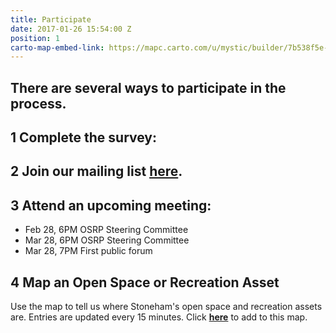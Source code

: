 ```yaml
---
title: Participate
date: 2017-01-26 15:54:00 Z
position: 1
carto-map-embed-link: https://mapc.carto.com/u/mystic/builder/7b538f5e-e1b5-11e6-ab3d-0e233c30368f/embed
---
```


## There are several ways to participate in the process.

## **1 Complete the survey:**

<script>(function(t,e,o,s){var n,c,i;t.SMCX=t.SMCX||[],e.getElementById(s)||(n=e.getElementsByTagName(o),c=n[n.length-1],i=e.createElement(o),i.type="text/javascript",i.async=!0,i.id=s,i.src=["https:"===location.protocol?"https://":"http://","widget.surveymonkey.com/collect/website/js/gvkOfdMSpcq7Kt3g7tkW6n3jFiCo_2BLG4sb_2FiDReY3alxUfogCEDqSwsJRmjT5yhE.js"].join(""),c.parentNode.insertBefore(i,c))})(window,document,"script","smcx-sdk");</script>


## **2 Join our mailing list [here](http://mapc.ma/stonehamosrp-mail).**

## **3 Attend an upcoming meeting:**

* Feb 28, 6PM OSRP Steering Committee
* Mar 28, 6PM OSRP Steering Committee
* Mar 28, 7PM First public forum

## **4 Map an Open Space or Recreation Asset**

Use the map to tell us where Stoneham's open space and recreation assets are. Entries are updated every 15 minutes. Click  **[here](https://app.localdata.com/mobile/#stoneham-osrp)** to add to this map.